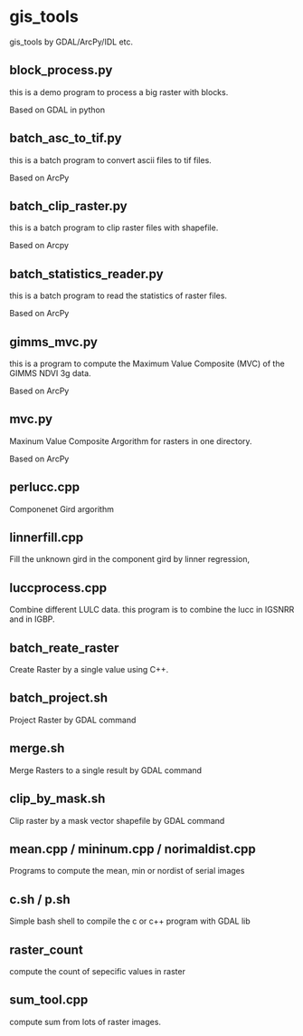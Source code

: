 # gis_tools
gis_tools by GDAL/ArcPy/IDL etc.

## block_process.py

this is a demo program to process a big raster with blocks.

Based on GDAL in python


## batch_asc_to_tif.py

this is a batch program to convert ascii files to tif files.

Based on ArcPy

## batch_clip_raster.py

this is a batch program to clip raster files with shapefile.

Based on Arcpy

## batch_statistics_reader.py

this is a batch program to read the statistics of raster files.

Based on ArcPy

## gimms_mvc.py

this is a program to compute the Maximum Value Composite (MVC) of the GIMMS NDVI 3g data.

Based on ArcPy

## mvc.py

Maxinum Value Composite Argorithm for rasters in one directory.

Based on ArcPy

## perlucc.cpp

Componenet Gird argorithm

## linnerfill.cpp

Fill the unknown gird in the component gird by linner regression,

## luccprocess.cpp

Combine different LULC data. this program is to combine the lucc in IGSNRR and in IGBP.

## batch_reate_raster

Create Raster by a single value using C++.

## batch_project.sh

Project Raster by GDAL command

## merge.sh

Merge Rasters to a single result by GDAL command

## clip_by_mask.sh

Clip raster by a mask vector shapefile by GDAL command

## mean.cpp / mininum.cpp / norimaldist.cpp

Programs to compute the mean, min or nordist of serial images 

## c.sh / p.sh 

Simple bash shell to compile the c or c++ program with GDAL lib


## raster_count

compute the count of sepecific values in raster

## sum_tool.cpp

compute sum from lots of raster images.


